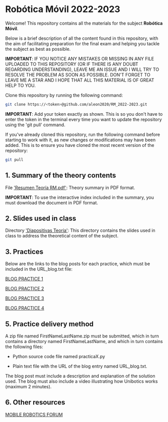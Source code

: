 # Robótica Móvil 2022-2023

Welcome! This repository contains all the materials for the subject **Robótica Móvil**.

Below is a brief description of all the content found in this repository, with the aim of facilitating preparation for the final exam and helping you tackle the subject as best as possible.

**IMPORTANT**: IF YOU NOTICE ANY MISTAKES OR MISSING IN ANY FILE UPLOADED TO THIS REPOSITORY (OR IF THERE IS ANY DOUBT REGARDING UNDERSTANDING), LEAVE ME AN ISSUE AND I WILL TRY TO RESOLVE THE PROBLEM AS SOON AS POSSIBLE. DON'T FORGET TO LEAVE ME A STAR AND I HOPE THAT ALL THIS MATERIAL IS OF GREAT HELP TO YOU.

Clone this repository by running the following command:

```sh
git clone https://<token>@github.com/aleon2020/RM_2022-2023.git
```

**IMPORTANT**: Add your token exactly as shown. This is so you don't have to enter the token in the terminal every time you want to update the repository using the 'git pull' command.

If you've already cloned this repository, run the following command before starting to work with it, as new changes or modifications may have been added. This is to ensure you have cloned the most recent version of the repository:

```sh
git pull
```

## 1. Summary of the theory contents

File ['Resumen Teoría RM.pdf'](https://github.com/aleon2020/RM_2022-2023/blob/main/Resumen%20Teor%C3%ADa%20RM.pdf): Theory summary in PDF format.

**IMPORTANT**: To use the interactive index included in the summary, you must download the document in PDF format.

## 2. Slides used in class

Directory ['Diapositivas Teoría'](https://github.com/aleon2020/RM_2022-2023/tree/main/Diapositivas%20Teor%C3%ADa): This directory contains the slides used in class to address the theoretical content of the subject.

## 3. Practices

Below are the links to the blog posts for each practice, which must be included in the URL_blog.txt file:

[BLOG PRACTICE 1](https://roboticamovil22-23albertoleonluengo.blogspot.com/2022/10/practice-1-basic-vacuum-cleaner_15.html)

[BLOG PRACTICE 2](https://roboticamovil22-23albertoleonluengo.blogspot.com/2022/11/practice-2-line-following.html)

[BLOG PRACTICE 3](https://roboticamovil22-23albertoleonluengo.blogspot.com/2022/11/practice-3-obstacle-avoidance.html)

[BLOG PRACTICE 4](https://roboticamovil22-23albertoleonluengo.blogspot.com/2022/12/practice-4-global-navigation-using.html)

## 5. Practice delivery method

A zip file named FirstNameLastName.zip must be submitted, which in turn contains a directory named FirstNameLastName, and which in turn contains the following files:

- Python source code file named practicaX.py

- Plain text file with the URL of the blog entry named URL_blog.txt.

The blog post must include a description and explanation of the solution used. The blog must also include a video illustrating how Unibotics works (maximum 2 minutes).

## 6. Other resources

[MOBILE ROBOTICS FORUM](https://forum.unibotics.org/c/mobile-robotics-course/27)
